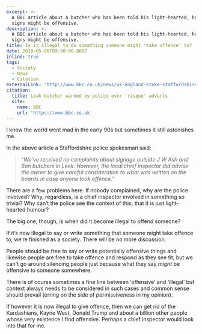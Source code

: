 ```yaml
---
excerpt: >-
  A BBC article about a butcher who has been told his light-hearted, humorous
  signs might be offensive.
description: >-
  A BBC article about a butcher who has been told his light-hearted, humorous
  signs might be offensive.
title: Is it illegal to do something someone might 'take offence' to?
date: 2018-05-06T09:50:00.000Z
inline: true
tags:
  - Society
  - News
  - Citation
externalLink: 'http://www.bbc.co.uk/news/uk-england-stoke-staffordshire-43961019'
citation:
  title: Leak butcher warned by police over 'risque' adverts
  site:
    name: BBC
    url: 'https://www.bbc.co.uk'
---
```

I know the world went mad in the early 90s but sometimes it still astonishes me.

In the above article a Staffordshire police spokesman said:

> “_We've received no complaints about signage outside J W Ash and Son butchers in Leek. However, the local chief inspector did advise the owner to give careful consideration to what was written on the boards in case anyone took offence._”  

There are a few problems here. If nobody complained, why are the police involved? Why, regardless, is a chief inspector involved in something so trivial? Why can’t the police see the context of this; that it is just light-hearted humour?

The big one, though, is when did it become illegal to offend someone?

If it’s now illegal to say or write something that someone might take offence to, we’re finished as a society. There will be no more discussion.

People should be free to say or write potentially offensive things and likewise people are free to take offence and respond as they see fit, but we can't go around silencing people just because what they say _might_ be offensive to someone somewhere.  

There is of course sometimes a fine line between ‘offensive’ and ‘illegal’ but context always needs to be considered in such cases and common sense should prevail (erring on the side of permissiveness in my opinion).

If however it is now illegal to give offence, then we can get rid of the Kardashians, Kayne West, Donald Trump and about a billion other people whose very existence I find offensive. Perhaps a chief inspector would look into that for me.




